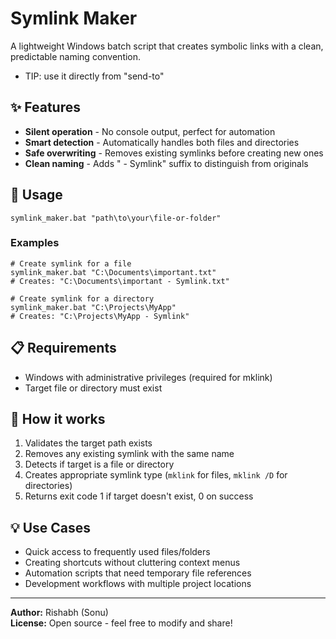 # Symlink Maker

A lightweight Windows batch script that creates symbolic links with a clean, predictable naming convention.
- TIP: use it directly from "send-to"

## ✨ Features

- **Silent operation** - No console output, perfect for automation
- **Smart detection** - Automatically handles both files and directories
- **Safe overwriting** - Removes existing symlinks before creating new ones
- **Clean naming** - Adds " - Symlink" suffix to distinguish from originals

## 🚀 Usage

```batch
symlink_maker.bat "path\to\your\file-or-folder"
```

### Examples

```batch
# Create symlink for a file
symlink_maker.bat "C:\Documents\important.txt"
# Creates: "C:\Documents\important - Symlink.txt"

# Create symlink for a directory
symlink_maker.bat "C:\Projects\MyApp"
# Creates: "C:\Projects\MyApp - Symlink"
```

## 📋 Requirements

- Windows with administrative privileges (required for mklink)
- Target file or directory must exist

## 🔧 How it works

1. Validates the target path exists
2. Removes any existing symlink with the same name
3. Detects if target is a file or directory
4. Creates appropriate symlink type (`mklink` for files, `mklink /D` for directories)
5. Returns exit code 1 if target doesn't exist, 0 on success

## 💡 Use Cases

- Quick access to frequently used files/folders
- Creating shortcuts without cluttering context menus
- Automation scripts that need temporary file references
- Development workflows with multiple project locations

---

**Author:** Rishabh (Sonu)  
**License:** Open source - feel free to modify and share!